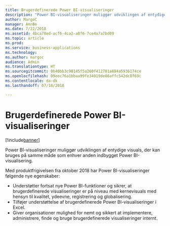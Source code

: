 ```yaml
---
title: Brugerdefinerede Power BI-visualiseringer
description: "Power BI-visualiseringer muliggør udviklingen af entydige visuals, der kan bruges på samme måde som enhver anden indbygget Power BI-visualisering."
author: MargoC
manager: AnnBe
ms.date: 7/22/2018
ms.assetid: 4bca78ed-acf6-4ca2-a8f6-7ce4a7a7bd09
ms.topic: article
ms.prod: 
ms.service: business-applications
ms.technology: 
ms.author: margoc
audience: Admin
ms.translationtype: HT
ms.sourcegitcommit: 0b40bb3c98145f5a260f412701a884a5936174ce
ms.openlocfilehash: 09eec76a1bbaa99fe34019de06affc542dc8f69c
ms.contentlocale: da-dk
ms.lasthandoff: 07/18/2018

---
```


# <a name="power-bi-custom-visuals"></a>Brugerdefinerede Power BI-visualiseringer

[!include[banner](../../../includes/banner.md)]

Power BI-visualiseringer muliggør udviklingen af entydige visuals, der kan bruges på samme måde som enhver anden indbygget Power BI-visualisering.

Med produktfrigivelsen fra oktober 2018 har Power BI-visualiseringer følgende nye egenskaber:

- Understøtter fortsat nye Power BI-funktioner og sikrer, at brugerdefinerede visualiseringer er på niveau med kernevisuals med hensyn til kvalitet, ydeevne, registrering og globalisering.
- Tilføjer understøttelse af brugerdefinerede Power BI-visualiseringer i Excel.
- Giver organisationer mulighed for nemt og sikkert at implementere, administrere, finde og bruge brugerdefinerede visualiseringer internt.





